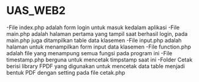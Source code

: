 # UAS_WEB2
-File index.php adalah form login untuk masuk kedalam aplikasi
-File main.php adalah halaman pertama yang tampil saat berhasil login, pada main.php juga ditampilkan table data klasemen
-File input.php adalah halaman untuk menampilkan form input data klasemen
-File function.php adalah file yang menampung semua fungsi pada program ini
-File timestamp.php berguna untuk mencetak timpstamp saat ini
-Folder Cetak berisi library FPDF yang digunakan untuk mencetak data table menjadi bentuk PDF dengan setting pada file cetak.php
